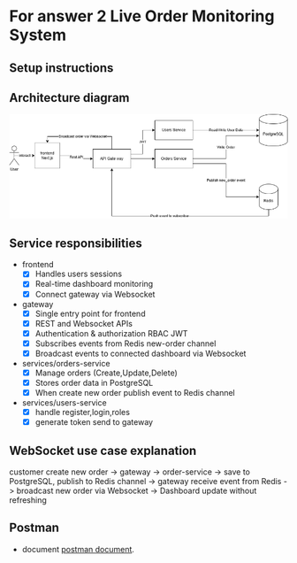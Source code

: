 # For answer 2 Live Order Monitoring System
## Setup instructions
## Architecture diagram
![diagram](/Answer2/Live-Order-Monitoring-System/fullstack-diagram.drawio.png)
## Service responsibilities
- frontend 
    - [x] Handles users sessions
    - [x] Real-time dashboard monitoring
    - [x] Connect gateway via Websocket
- gateway
    - [x] Single entry point for frontend
    - [x] REST and Websocket APIs
    - [x] Authentication & authorization RBAC JWT
    - [x] Subscribes events from Redis new-order channel
    - [x] Broadcast events to connected dashboard via Websocket
- services/orders-service
    - [x] Manage orders (Create,Update,Delete)
    - [x] Stores order data in PostgreSQL
    - [x] When create new order publish event to Redis channel
- services/users-service
    - [x] handle register,login,roles
    - [x] generate token send to gateway
## WebSocket use case explanation
customer create new order -> gateway -> order-service -> save to PostgreSQL, publish to Redis channel -> gateway receive event from Redis -> broadcast new order via Websocket -> Dashboard update without refreshing
## Postman
- document [postman document](https://pages.github.com/).
